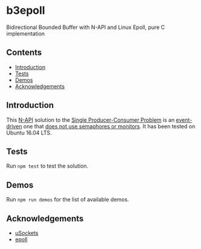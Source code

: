 # b3epoll
Bidirectional Bounded Buffer with N-API and Linux Epoll, pure C implementation

## Contents

- [Introduction](#introduction)
- [Tests](#tests)
- [Demos](#demos)
- [Acknowledgements](#acknowledgements)

## Introduction

This [N-API](https://nodejs.org/dist/latest-v8.x/docs/api/n-api.html#n_api_n_api) solution to the [Single Producer-Consumer Problem](http://www.dcs.ed.ac.uk/home/adamd/essays/ex1.html) is an [event-driven](http://man7.org/linux/man-pages/man2/eventfd.2.html) one that [does not use semaphores or monitors](https://en.wikipedia.org/wiki/Producer–consumer_problem#Without_semaphores_or_monitors). It has been tested on Ubuntu 16.04 LTS.

## Tests

Run `npm test` to test the solution.

## Demos

Run `npm run demos` for the list of available demos.

## Acknowledgements

- [µSockets](https://github.com/uNetworking/uSockets)
- [epoll](https://github.com/fivdi/epoll)

